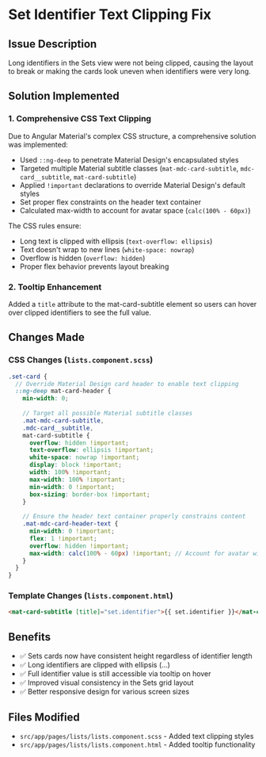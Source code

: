 # Set Identifier Text Clipping Fix

## Issue Description

Long identifiers in the Sets view were not being clipped, causing the layout to break or making the cards look uneven when identifiers were very long.

## Solution Implemented

### 1. Comprehensive CSS Text Clipping

Due to Angular Material's complex CSS structure, a comprehensive solution was implemented:

- Used `::ng-deep` to penetrate Material Design's encapsulated styles
- Targeted multiple Material subtitle classes (`mat-mdc-card-subtitle`, `mdc-card__subtitle`, `mat-card-subtitle`)
- Applied `!important` declarations to override Material Design's default styles
- Set proper flex constraints on the header text container
- Calculated max-width to account for avatar space (`calc(100% - 60px)`)

The CSS rules ensure:
- Long text is clipped with ellipsis (`text-overflow: ellipsis`)
- Text doesn't wrap to new lines (`white-space: nowrap`)
- Overflow is hidden (`overflow: hidden`)
- Proper flex behavior prevents layout breaking

### 2. Tooltip Enhancement

Added a `title` attribute to the mat-card-subtitle element so users can hover over clipped identifiers to see the full value.

## Changes Made

### CSS Changes (`lists.component.scss`)
```scss
.set-card {
  // Override Material Design card header to enable text clipping
  ::ng-deep mat-card-header {
    min-width: 0;
    
    // Target all possible Material subtitle classes
    .mat-mdc-card-subtitle,
    .mdc-card__subtitle,
    mat-card-subtitle {
      overflow: hidden !important;
      text-overflow: ellipsis !important;
      white-space: nowrap !important;
      display: block !important;
      width: 100% !important;
      max-width: 100% !important;
      min-width: 0 !important;
      box-sizing: border-box !important;
    }
    
    // Ensure the header text container properly constrains content
    .mat-mdc-card-header-text {
      min-width: 0 !important;
      flex: 1 !important;
      overflow: hidden !important;
      max-width: calc(100% - 60px) !important; // Account for avatar width + margin
    }
  }
}
```

### Template Changes (`lists.component.html`)
```html
<mat-card-subtitle [title]="set.identifier">{{ set.identifier }}</mat-card-subtitle>
```

## Benefits

- ✅ Sets cards now have consistent height regardless of identifier length
- ✅ Long identifiers are clipped with ellipsis (...) 
- ✅ Full identifier value is still accessible via tooltip on hover
- ✅ Improved visual consistency in the Sets grid layout
- ✅ Better responsive design for various screen sizes

## Files Modified

- `src/app/pages/lists/lists.component.scss` - Added text clipping styles
- `src/app/pages/lists/lists.component.html` - Added tooltip functionality